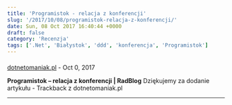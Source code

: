 ```yaml
---
title: 'Programistok - relacja z konferencji'
slug: '/2017/10/08/programistok-relacja-z-konferencji/'
date: Sun, 08 Oct 2017 16:40:44 +0000
draft: false
category: 'Recenzja'
tags: ['.Net', 'Białystok', 'ddd', 'konferencja', 'Programistok']
---
```



#### 
[dotnetomaniak.pl](https://dotnetomaniak.pl/Programistok-relacja-z-konferencji-RadBlog "") - <time datetime="2017-10-08 18:15:06">Oct 0, 2017</time>

**Programistok – relacja z konferencji | RadBlog** Dziękujemy za dodanie artykułu - Trackback z dotnetomaniak.pl
<hr />
